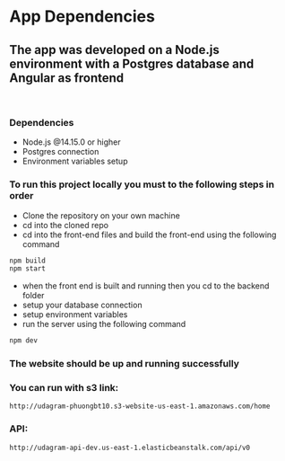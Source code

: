 # App Dependencies

## The app was developed on a Node.js environment with a Postgres database and Angular as frontend

<br>

### Dependencies

- Node.js @14.15.0 or higher
- Postgres connection
- Environment variables setup

### To run this project locally you must to the following steps in order

- Clone the repository on your own machine
- cd into the cloned repo
- cd into the front-end files and build the front-end using the following command

```bash
npm build
npm start
```

- when the front end is built and running then you cd to the backend folder
- setup your database connection
- setup environment variables
- run the server using the following command

```bash
npm dev
```

### The website should be up and running successfully

### You can run with s3 link:

`http://udagram-phuongbt10.s3-website-us-east-1.amazonaws.com/home`

### API:

`http://udagram-api-dev.us-east-1.elasticbeanstalk.com/api/v0`

